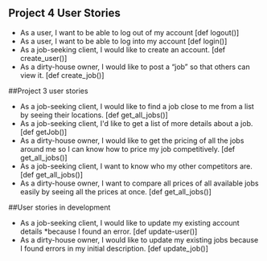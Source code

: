 ## Project 4 User Stories
* As a user, I want to be able to log out of my account [def logout()]
* As a user, I want to be able to log into my account [def login()]
* As a job-seeking client, I would like to create an account. [def create_user()]
* As a dirty-house owner, I would like to post a “job” so that others can view it. [def create_job()]

##Project 3 user stories
* As a job-seeking client, I would like to find a job close to me from a list by seeing their locations. [def get_all_jobs()]
* As a job-seeking client, I'd like to get a list of more details about a job. [def getJob()]
* As a dirty-house owner, I would like to get the pricing of all the jobs around me so I can know how to price my job competitively. [def get_all_jobs()]
* As a job-seeking client, I want to know who my other competitors are. [def get_all_jobs()]
* As a dirty-house owner, I want to compare all prices of all available jobs easily by seeing all the prices at once. [def get_all_jobs()]

##User stories in development
* As a job-seeking client, I would like to update my existing account details *because I found an error. [def update-user()]
* As a dirty-house owner, I would like to update my existing jobs because I found errors in my initial description. [def update_job()]

